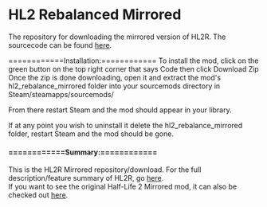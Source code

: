 # HL2 Rebalanced Mirrored
The repository for downloading the mirrored version of HL2R.
The sourcecode can be found [here](https://github.com/mariovct/HL2-RebalanceMod/tree/Mirrored).

============Installation:============
To install the mod, click on the green button on the top right corner that says Code then click Download Zip
Once the zip is done downloading, open it and extract the mod's hl2_rebalance_mirrored folder into your sourcemods directory in Steam/steamapps/sourcemods/

From there restart Steam and the mod should appear in your library.

If at any point you wish to uninstall it delete the hl2_rebalance_mirrored folder, restart Steam and the mod should be gone.

#### ============Summary:============

This is the HL2R Mirrored repository/download. For the full description/feature summary of HL2R, go [here](https://github.com/mariovct/HL2-RebalanceMod_Game-files/tree/main).          
If you want to see the original Half-Life 2 Mirrored mod, it can also be checked out [here](https://www.moddb.com/mods/half-life-2-mirrored).
